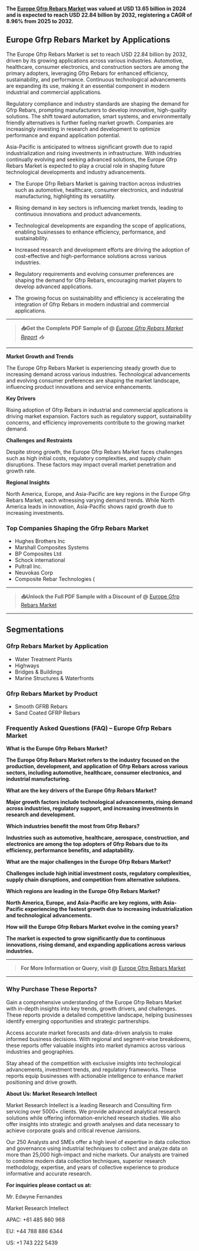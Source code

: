 <p><strong>The <a href="https://www.marketresearchintellect.com/download-sample/?rid=535448&amp;utm_source=Pulse-April-Europe&amp;utm_medium=852">Europe Gfrp Rebars Market</a> was valued at USD 13.65 billion in 2024 and is expected to reach USD 22.84 billion by 2032, registering a CAGR of 8.96% from 2025 to 2032.</strong></p><h2>Europe Gfrp Rebars Market by Applications&nbsp;</h2><p><p>The Europe Gfrp Rebars Market is set to reach USD 22.84 billion by 2032, driven by its growing applications across various industries. Automotive, healthcare, consumer electronics, and construction sectors are among the primary adopters, leveraging Gfrp Rebars for enhanced efficiency, sustainability, and performance. Continuous technological advancements are expanding its use, making it an essential component in modern industrial and commercial applications.</p><p>Regulatory compliance and industry standards are shaping the demand for Gfrp Rebars, prompting manufacturers to develop innovative, high-quality solutions. The shift toward automation, smart systems, and environmentally friendly alternatives is further fueling market growth. Companies are increasingly investing in research and development to optimize performance and expand application potential.</p><p>Asia-Pacific is anticipated to witness significant growth due to rapid industrialization and rising investments in infrastructure. With industries continually evolving and seeking advanced solutions, the Europe Gfrp Rebars Market is expected to play a crucial role in shaping future technological developments and industry advancements.</p></p><ul><li><p>The Europe Gfrp Rebars Market is gaining traction across industries such as automotive, healthcare, consumer electronics, and industrial manufacturing, highlighting its versatility.</p></li><li><p>Rising demand in key sectors is influencing market trends, leading to continuous innovations and product advancements.</p></li><li><p>Technological developments are expanding the scope of applications, enabling businesses to enhance efficiency, performance, and sustainability.</p></li><li><p>Increased research and development efforts are driving the adoption of cost-effective and high-performance solutions across various industries.</p></li><li><p>Regulatory requirements and evolving consumer preferences are shaping the demand for Gfrp Rebars, encouraging market players to develop advanced applications.</p></li><li><p>The growing focus on sustainability and efficiency is accelerating the integration of Gfrp Rebars in modern industrial and commercial applications.</p></li></ul><hr /><blockquote><p><strong><span class="font-[700]">📥Get the Complete PDF Sample of @ </span></strong><em><span class="font-[700]"><a href="https://www.marketresearchintellect.com/download-sample/?rid=535448&amp;utm_source=Pulse-April-Europe&amp;utm_medium=852" target="_blank" data-tracking-control-name="article-ssr-frontend-pulse_little-text-block" data-tracking-will-navigate="" data-test-link="">Europe Gfrp Rebars Market Report</a>&nbsp;📥</span></em></p></blockquote><hr /><p class="" data-start="77" data-end="360"><strong data-start="77" data-end="105">Market Growth and Trends</strong></p><p class="" data-start="77" data-end="360">The Europe Gfrp Rebars Market is experiencing steady growth due to increasing demand across various industries. Technological advancements and evolving consumer preferences are shaping the market landscape, influencing product innovations and service enhancements.</p><p class="" data-start="362" data-end="606"><strong data-start="362" data-end="377">Key Drivers</strong></p><p class="" data-start="362" data-end="606">Rising adoption of Gfrp Rebars in industrial and commercial applications is driving market expansion. Factors such as regulatory support, sustainability concerns, and efficiency improvements contribute to the growing market demand.</p><p class="" data-start="608" data-end="849"><strong data-start="608" data-end="637">Challenges and Restraints</strong></p><p class="" data-start="608" data-end="849">Despite strong growth, the Europe Gfrp Rebars Market faces challenges such as high initial costs, regulatory complexities, and supply chain disruptions. These factors may impact overall market penetration and growth rate.</p><p class="" data-start="851" data-end="1095"><strong data-start="851" data-end="872">Regional Insights</strong></p><p class="" data-start="851" data-end="1095">North America, Europe, and Asia-Pacific are key regions in the Europe Gfrp Rebars Market, each witnessing varying demand trends. While North America leads in innovation, Asia-Pacific shows rapid growth due to increasing investments.</p><p><h3>Top Companies Shaping the Gfrp Rebars Market </h3><ul><li>Hughes Brothers Inc</li><li>Marshall Composites Systems</li><li>BP Composites Ltd</li><li>Schock international</li><li>Pultrall Inc.</li><li>Neuvokas Corp</li><li>Composite Rebar Technologies (</li></ul></p><hr /><blockquote><p><strong>📥Unlock the Full PDF Sample with a Discount of @</strong> <a href="https://www.marketresearchintellect.com/ask-for-discount/?rid=535448&amp;utm_source=Pulse-April-Europe&amp;utm_medium=852">Europe Gfrp Rebars Market</a></p></blockquote><hr /><p><h2>Segmentations</h2><h3>Gfrp Rebars Market by Application</h3><ul><li>Water Treatment Plants</li><li>Highways</li><li>Bridges & Buildings</li><li>Marine Structures & Waterfronts</li></ul><h3>Gfrp Rebars Market by Product</h3><ul><li>Smooth GFRB Rebars</li><li>Sand Coated GFRP Rebars</li></ul></p><h3><strong>Frequently Asked Questions (FAQ) &ndash; Europe Gfrp Rebars Market</strong></h3><p><strong>What is the Europe Gfrp Rebars Market?</strong></p><p><strong>The Europe Gfrp Rebars Market refers to the industry focused on the production, development, and application of Gfrp Rebars across various sectors, including automotive, healthcare, consumer electronics, and industrial manufacturing.</strong></p><p><strong>What are the key drivers of the Europe Gfrp Rebars Market?</strong></p><p><strong>Major growth factors include technological advancements, rising demand across industries, regulatory support, and increasing investments in research and development.</strong></p><p><strong>Which industries benefit the most from Gfrp Rebars?</strong></p><p><strong>Industries such as automotive, healthcare, aerospace, construction, and electronics are among the top adopters of Gfrp Rebars due to its efficiency, performance benefits, and adaptability.</strong></p><p><strong>What are the major challenges in the Europe Gfrp Rebars Market?</strong></p><p><strong>Challenges include high initial investment costs, regulatory complexities, supply chain disruptions, and competition from alternative solutions.</strong></p><p><strong>Which regions are leading in the Europe Gfrp Rebars Market?</strong></p><p><strong>North America, Europe, and Asia-Pacific are key regions, with Asia-Pacific experiencing the fastest growth due to increasing industrialization and technological advancements.</strong></p><p><strong>How will the Europe Gfrp Rebars Market evolve in the coming years?</strong></p><p><strong>The market is expected to grow significantly due to continuous innovations, rising demand, and expanding applications across various industries.</strong></p><hr /><blockquote><p><span class="font-[700]"><strong>For More Information or Query, visit&nbsp;@</strong>&nbsp;</span><span class="font-[700]"><a href="https://www.marketresearchintellect.com/product/gfrp-rebars-market-size-and-forecast/?utm_source=Linkedin&utm_medium=852" target="_blank" data-tracking-control-name="article-ssr-frontend-pulse_little-text-block" data-tracking-will-navigate="" data-test-link="">Europe Gfrp Rebars Market</a></span></p></blockquote><hr /><h3><strong data-start="0" data-end="31">Why Purchase These Reports?</strong></h3><p class="" data-start="35" data-end="297">Gain a comprehensive understanding of the Europe Gfrp Rebars Market with in-depth insights into key trends, growth drivers, and challenges. These reports provide a detailed competitive landscape, helping businesses identify emerging opportunities and strategic partnerships.</p><p class="" data-start="299" data-end="540">Access accurate market forecasts and data-driven analysis to make informed business decisions. With regional and segment-wise breakdowns, these reports offer valuable insights into market dynamics across various industries and geographies.</p><p class="" data-start="542" data-end="784">Stay ahead of the competition with exclusive insights into technological advancements, investment trends, and regulatory frameworks. These reports equip businesses with actionable intelligence to enhance market positioning and drive growth.</p><p><strong><span class="font-[700]">About Us: Market Research Intellect</span></strong></p><p><span class="">Market Research Intellect is a leading Research and Consulting firm servicing over 5000+ clients. We provide advanced analytical research solutions while offering information-enriched research studies.&nbsp;</span>We also offer insights into strategic and growth analyses and data necessary to achieve corporate goals and critical revenue Janisions.</p><p><span class="">Our 250 Analysts and SMEs offer a high level of expertise in data collection and governance using industrial techniques to collect and analyze data on more than 25,000 high-impact and niche markets. Our analysts are trained to combine modern data collection techniques, superior research methodology, expertise, and years of collective experience to produce informative and accurate research.</span></p><p><strong>For inquiries please contact us at:</strong></p><p>Mr. Edwyne Fernandes</p><p>Market Research Intellect</p><p>APAC: +61 485 860 968</p><p>EU: +44 788 886 6344</p><p>US: +1 743 222 5439</p>